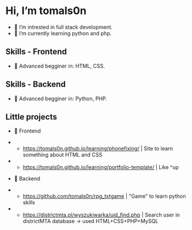 # Hi, I’m tomals0n

- 📑 I’m intrested in full stack development.
- 🌱 I’m currently learning python and php.

## Skills - Frontend

- 📜 Advanced begginer in: HTML, CSS.

## Skills - Backend

- 📜 Advanced begginer in: Python, PHP.

## Little projects

- 📑 Frontend
- - https://tomals0n.github.io/learning/phonefixing/ | Site to learn something about HTML and CSS
- - https://tomals0n.github.io/learning/portfolio-template/ | Like ^up


- 📑 Backend
- - https://github.com/tomals0n/rpg_txtgame | "Game" to learn python skills
- - https://districtmta.pl/wyszukiwarka/uid_find.php | Search user in districtMTA database -> used HTML+CSS+PHP+MySQL

<!---
tomals0n/tomals0n is a ✨ special ✨ repository because its `README.md` (this file) appears on your GitHub profile.
You can click the Preview link to take a look at your changes.
--->
